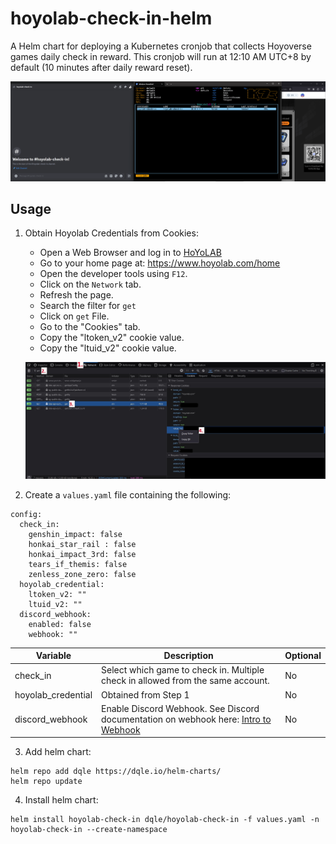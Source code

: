 # hoyolab-check-in-helm
A Helm chart for deploying a Kubernetes cronjob that collects Hoyoverse games daily check in reward. This cronjob will run at 12:10 AM UTC+8 by default (10 minutes after daily reward reset).

![demo](./repo_media/demo.gif)

## Usage

1. Obtain Hoyolab Credentials from Cookies:
    - Open a Web Browser and log in to [HoYoLAB](https://www.hoyolab.com/)
    - Go to your home page at: https://www.hoyolab.com/home
    - Open the developer tools using `F12`.
    - Click on the `Network` tab.
    - Refresh the page.
    - Search the filter for `get`
    - Click on `get` File.
    - Go to the "Cookies" tab.
    - Copy the "ltoken_v2" cookie value.
    - Copy the "ltuid_v2" cookie value.

    ![hoyolab_cookies](./repo_media/hoyolab_cookies.jpg)

2. Create a `values.yaml` file containing the following:

```
config:
  check_in:
    genshin_impact: false
    honkai_star_rail : false
    honkai_impact_3rd: false
    tears_if_themis: false
    zenless_zone_zero: false
  hoyolab_credential:
    ltoken_v2: ""
    ltuid_v2: ""
  discord_webhook:
    enabled: false 
    webhook: ""
```
| Variable             | Description                                                                                                                                                       | Optional |
| -------------------- | ----------------------------------------------------------------------------------------------------------------------------------------------------------------- | -------- |
| check_in             | Select which game to check in. Multiple check in allowed from the same account.                                                                                   | No       |
| hoyolab_credential   | Obtained from Step 1                                                                                                                                              | No       | 
| discord_webhook      | Enable Discord Webhook. See Discord documentation on webhook here: [Intro to Webhook](https://support.discord.com/hc/en-us/articles/228383668-Intro-to-Webhooks)  | No       |

3. Add helm chart:

```
helm repo add dqle https://dqle.io/helm-charts/
helm repo update
```

4. Install helm chart:
```
helm install hoyolab-check-in dqle/hoyolab-check-in -f values.yaml -n hoyolab-check-in --create-namespace
```